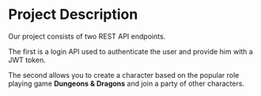 # Project Description

Our project consists of two REST API endpoints.

The first is a login API used to authenticate the user and provide him with a JWT token.

The second allows you to create a character based on the popular role playing game **Dungeons & Dragons** and join a party of other characters.
